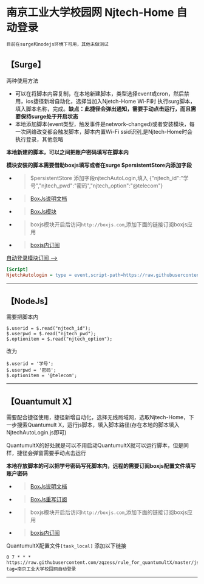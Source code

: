 # 南京工业大学校园网 Njtech-Home 自动登录
```ruby
目前在surge和nodejs环境下可用，其他未做测试
```

【Surge】
-----------------
两种使用方法
- 可以在将脚本内容复制，在本地新建脚本，类型选择event或cron，然后禁用，ios捷径新增自动化，选择当加入Njetch-Home Wi-Fi时 执行surg脚本，填入脚本名称，完成。**缺点：此捷径会弹出通知，需要手动点击运行，而且需要保持surge处于开启状态**
- 本地添加脚本(event类型，触发事件是network-changed)或者安装模块，每一次网络改变都会触发脚本，脚本内置Wi-Fi ssid识别,是Njtech-Home时会执行登录，其他忽略

**本地新建的脚本，可以之间把账户密码填写在脚本内**

**模块安装的脚本需要借助boxjs填写或者在surge $persistentStore内添加字段**
- > $persistentStore 添加字段njtechAutoLogin,填入 {"njtech_id":"学号","njtech_pwd":"密码","njtech_option":"@telecom"}
- > [BoxJs说明文档](https://github.com/chavyleung/boxjs-doc)
- > [BoxJs模块](https://raw.githubusercontent.com/chavyleung/scripts/master/box/rewrite/boxjs.rewrite.surge.sgmodule)
- > boxjs模块开启后访问`http://boxjs.com`,添加下面的链接订阅boxjs应用
- > [boxjs内订阅](https://raw.githubusercontent.com/zqzess/rule_for_quantumultX/master/js/Mine/boxjs.json)

[自动登录模块订阅 -->](https://raw.githubusercontent.com/zqzess/rule_for_quantumultX/master/Surge/Module/NjtechAutoLogin.sgmodule)

```ini
[Script]
NjetchAutologin = type = event,script-path=https://raw.githubusercontent.com/zqzess/rule_for_quantumultX/master/js/Mine/NjtechAutoLogin/NjtechAutoLogin.js,event-name=network-changed,timeout=6
```
-----------------
【NodeJs】
---------
需要把脚本内
```
$.userid = $.read("njtech_id");
$.userpwd = $.read("njtech_pwd");
$.optionitem = $.read("njtech_option");
```
改为
```
$.userid = '学号';
$.userpwd = '密码';
$.optionitem = '@telecom';
```
---------
【Quantumult X】
---------
需要配合捷径使用，捷径新增自动化，选择无线局域网，选取Njtech-Home，下一步搜索Quantumult X，运行js脚本，填入脚本路径(存在本地的脚本填入NjtechAutoLogin.js即可)

QuantumultX的好处就是可以不用启动QuantumultX就可以运行脚本，但是同样，捷径会弹窗需要手动点击运行

**本地存放脚本的可以把学号密码写死脚本内，远程的需要订阅boxjs配置文件填写账户密码**
 
- > [BoxJs说明文档](https://github.com/chavyleung/boxjs-doc)
- > [BoxJs重写订阅](https://raw.githubusercontent.com/chavyleung/scripts/master/box/rewrite/boxjs.rewrite.quanx.conf)
- > boxjs模块开启后访问`http://boxjs.com`,添加下面的链接订阅boxjs应用
- > [boxjs内订阅](https://raw.githubusercontent.com/zqzess/rule_for_quantumultX/master/js/Mine/boxjs.json)

QuantumultX配置文件`[task_local]`   添加以下链接
```
0 7 * * * https://raw.githubusercontent.com/zqzess/rule_for_quantumultX/master/js/Mine/NjtechAutoLogin/NjtechAutoLogin.js, tag=南京工业大学校园网自动登录

```
---------
